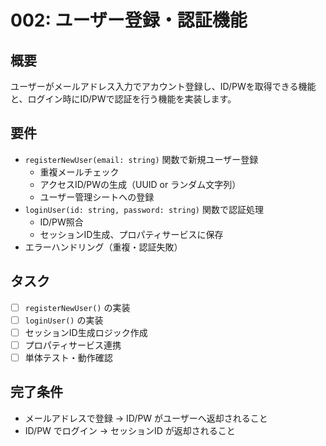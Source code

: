 # 002: ユーザー登録・認証機能

## 概要
ユーザーがメールアドレス入力でアカウント登録し、ID/PWを取得できる機能と、ログイン時にID/PWで認証を行う機能を実装します。

## 要件
- `registerNewUser(email: string)` 関数で新規ユーザー登録
  - 重複メールチェック
  - アクセスID/PWの生成（UUID or ランダム文字列）
  - ユーザー管理シートへの登録
- `loginUser(id: string, password: string)` 関数で認証処理
  - ID/PW照合
  - セッションID生成、プロパティサービスに保存
- エラーハンドリング（重複・認証失敗）

## タスク
- [ ] `registerNewUser()` の実装
- [ ] `loginUser()` の実装
- [ ] セッションID生成ロジック作成
- [ ] プロパティサービス連携
- [ ] 単体テスト・動作確認

## 完了条件
- メールアドレスで登録 → ID/PW がユーザーへ返却されること
- ID/PW でログイン → セッションID が返却されること
